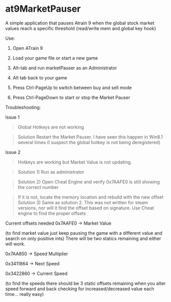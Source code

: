 at9MarketPauser
===============

A simple application that pauses Atrain 9 when the global stock market values reach a specific threshold (read/write mem and global key hook)

Use:

1. Open ATrain 9
2. Load your game file or start a new game
3. Alt-tab and run marketPauser as an Administrator
4. Alt tab back to your game

1. Press Ctrl-PageUp to switch between buy and sell mode
2. Press Ctrl-PageDown to start or stop the Market Pauser

Troubleshooting:

Issue 1
> Global Hotkeys are not working

> Solution Restart the Market Pauser. I have seen this happen in Win8.1 several times (I suspect the global hotkey is not being deregistered)


Issue 2
    

> Hotkeys are working but Market Value is not updating.

> Solution 1) Run as administrator

> Solution 2) Open Cheat Engine and verify 0x7AAFE0 is still showing the correct number

> If it is not, locate the memory location and rebuild with the new offset
Solution 3) Same as solution 2. This was not written for steam versions, nor will it find the offset based on signature. Use Cheat engine to find the proper offsets

Current offsets needed
0x7AAFE0 -> Market Value


(to find market value just keep pausing the game with a different value and search on only positive ints) There will be two statics remaining and either will work.


0x7AA850 -> Speed Multiplier

0x3411864 -> Next Speed

0x3422860 -> Current Speed


(to find the speeds there should be 3 static offsets remaining when you alter speed forward and back checking for increased/decreased value each time... really easy)
